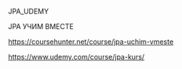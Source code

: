 JPA_UDEMY

JPA УЧИМ ВМЕСТЕ

https://coursehunter.net/course/jpa-uchim-vmeste

https://www.udemy.com/course/jpa-kurs/
